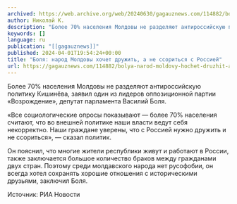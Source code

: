 ```yaml
---
archived: https://web.archive.org/web/20240630/gagauznews.com/114882/bolya-narod-moldovy-hochet-druzhit-a-ne-ssoritsya-s-rossiej.html
author: Николай К.
description: "Более 70% населения Молдовы не разделяют антироссийскую политику Кишинёва, заявил один из лидеров оппозиционной партии «Возрождение», депутат парламента Василий Боля. «Все социологические опросы показывают — более 70% населения считают, что во внешней политике наши власти ведут себя некорректно. Наши граждане уверены, что с Россией нужно дружить и не ссориться», — сказал политик. Он пояснил, что многие жители республики живут и работают в России, также заключается большое количество браков между гражданами двух стран. Поэтому среди молдавского народа нет русофобии, он всегда хотел сохранять хорошие отношения с историческими друзьями, заключил Боля. Источник: РИА Новости"
keywords: []
language: ru
publication: "[[gagauznews]]"
published: 2024-04-01T19:54:24+00:00
title: "Боля: народ Молдовы хочет дружить, а не ссориться с Россией"
url: https://gagauznews.com/114882/bolya-narod-moldovy-hochet-druzhit-a-ne-ssoritsya-s-rossiej.html
---
```


Более 70% населения Молдовы не разделяют антироссийскую политику Кишинёва, заявил один из лидеров оппозиционной партии «Возрождение», депутат парламента Василий Боля.

«Все социологические опросы показывают — более 70% населения считают, что во внешней политике наши власти ведут себя некорректно. Наши граждане уверены, что с Россией нужно дружить и не ссориться», — сказал политик.

Он пояснил, что многие жители республики живут и работают в России, также заключается большое количество браков между гражданами двух стран. Поэтому среди молдавского народа нет русофобии, он всегда хотел сохранять хорошие отношения с историческими друзьями, заключил Боля.

Источник: РИА Новости